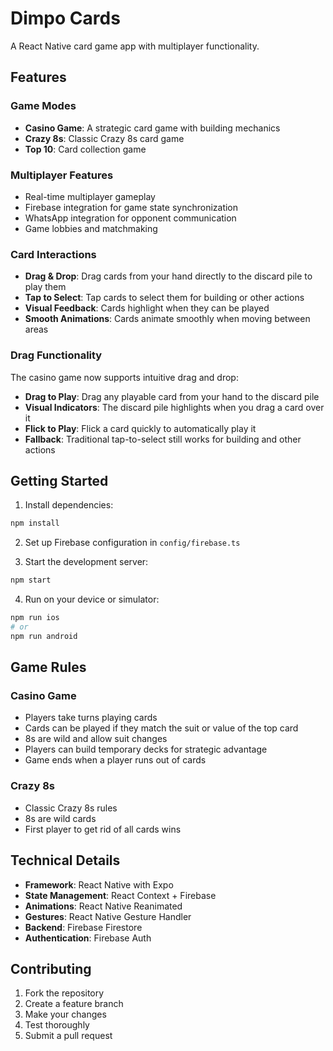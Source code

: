 # Dimpo Cards

A React Native card game app with multiplayer functionality.

## Features

### Game Modes
- **Casino Game**: A strategic card game with building mechanics
- **Crazy 8s**: Classic Crazy 8s card game
- **Top 10**: Card collection game

### Multiplayer Features
- Real-time multiplayer gameplay
- Firebase integration for game state synchronization
- WhatsApp integration for opponent communication
- Game lobbies and matchmaking

### Card Interactions
- **Drag & Drop**: Drag cards from your hand directly to the discard pile to play them
- **Tap to Select**: Tap cards to select them for building or other actions
- **Visual Feedback**: Cards highlight when they can be played
- **Smooth Animations**: Cards animate smoothly when moving between areas

### Drag Functionality
The casino game now supports intuitive drag and drop:
- **Drag to Play**: Drag any playable card from your hand to the discard pile
- **Visual Indicators**: The discard pile highlights when you drag a card over it
- **Flick to Play**: Flick a card quickly to automatically play it
- **Fallback**: Traditional tap-to-select still works for building and other actions

## Getting Started

1. Install dependencies:
```bash
npm install
```

2. Set up Firebase configuration in `config/firebase.ts`

3. Start the development server:
```bash
npm start
```

4. Run on your device or simulator:
```bash
npm run ios
# or
npm run android
```

## Game Rules

### Casino Game
- Players take turns playing cards
- Cards can be played if they match the suit or value of the top card
- 8s are wild and allow suit changes
- Players can build temporary decks for strategic advantage
- Game ends when a player runs out of cards

### Crazy 8s
- Classic Crazy 8s rules
- 8s are wild cards
- First player to get rid of all cards wins

## Technical Details

- **Framework**: React Native with Expo
- **State Management**: React Context + Firebase
- **Animations**: React Native Reanimated
- **Gestures**: React Native Gesture Handler
- **Backend**: Firebase Firestore
- **Authentication**: Firebase Auth

## Contributing

1. Fork the repository
2. Create a feature branch
3. Make your changes
4. Test thoroughly
5. Submit a pull request